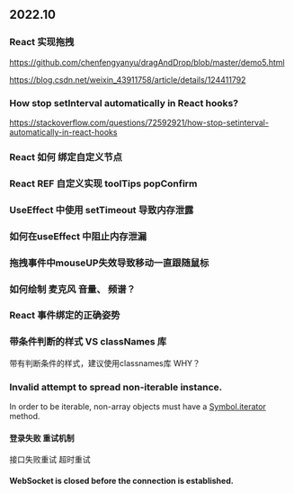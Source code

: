 ## 2022.10

### React 实现拖拽 

https://github.com/chenfengyanyu/dragAndDrop/blob/master/demo5.html

https://blog.csdn.net/weixin_43911758/article/details/124411792

### How stop setInterval automatically in React hooks?
https://stackoverflow.com/questions/72592921/how-stop-setinterval-automatically-in-react-hooks

### React 如何 绑定自定义节点

### React REF 自定义实现 toolTips popConfirm

### UseEffect 中使用 setTimeout 导致内存泄露

### 如何在useEffect 中阻止内存泄漏

### 拖拽事件中mouseUP失效导致移动一直跟随鼠标

### 如何绘制 麦克风 音量、 频谱？

### React 事件绑定的正确姿势

### 带条件判断的样式 VS  classNames 库
带有判断条件的样式，建议使用classnames库 WHY？

### Invalid attempt to spread non-iterable instance.
In order to be iterable, non-array objects must have a [Symbol.iterator]() method.

#### 登录失败 重试机制
接口失败重试 
超时重试

#### WebSocket is closed before the connection is established.
